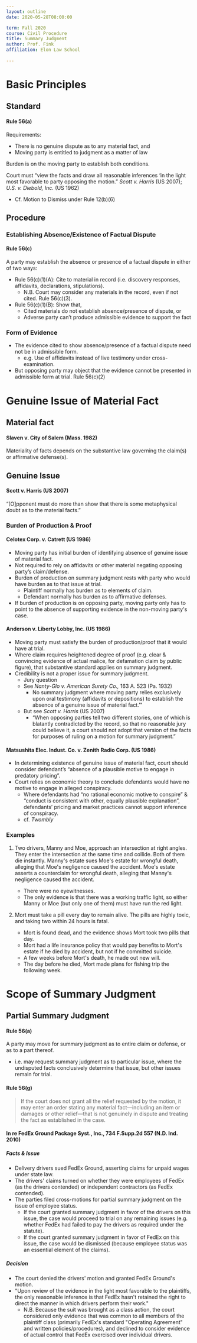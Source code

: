 ```yaml
---
layout: outline
date: 2020-05-28T08:00:00

term: Fall 2020
course: Civil Procedure 
title: Summary Judgment 
author: Prof. Fink
affiliation: Elon Law School 
    
---
```


# Basic Principles 

## Standard 

#### Rule 56(a)

Requirements: 

- There is no genuine dispute as to any material fact, and
- Moving party is entitled to judgment as a matter of law

Burden is on the moving party to establish both conditions. 

Court must “view the facts and draw all reasonable inferences ‘in the light most favorable to party opposing the motion.” _Scott v. Harris_ (US 2007); _U.S. v. Diebold, Inc._ (US 1962)

- Cf. Motion to Dismiss under Rule 12(b)(6)


## Procedure

### Establishing Absence/Existence of Factual Dispute

#### Rule 56(c)

A party may establish the absence or presence of a factual dispute in either of two ways:

- Rule 56(c)(1)(A): Cite to material in record (i.e. discovery responses, affidavits, declarations, stipulations).
  - N.B. Court may consider any materials in the record, even if not cited. Rule 56(c)(3). 
- Rule 56(c)(1)(B): Show that,
    - Cited materials do not establish absence/presence of dispute, or
    - Adverse party can’t produce admissible evidence to support the fact

### Form of Evidence 

- The evidence cited to show absence/presence of a factual dispute need not be in admissible form.
	- e.g. Use of affidavits instead of live testimony under cross-examination. 
- But  opposing party may object that the evidence cannot be presented in admissible form at trial. Rule 56(c)(2)

# Genuine Issue of Material Fact

## Material fact

#### Slaven v. City of Salem (Mass. 1982)

Materiality of facts depends on the substantive law governing the claim(s) or affirmative defense(s).

## Genuine Issue

#### Scott v. Harris (US 2007)

“[O]pponent must do more than show that there is some metaphysical doubt as to the material facts.” 

### Burden of Production & Proof 

#### Celotex Corp. v. Catrett (US 1986)

- Moving party has initial burden of identifying absence of genuine issue of material fact.
- Not required to rely on affidavits or other material negating opposing party’s claim/defense.
- Burden of production on summary judgment rests with party who would have burden as to that issue at trial.
    - Plaintiff normally has burden as to elements of claim.
    - Defendant normally has burden as to affirmative defenses.
- If burden of production is on opposing party, moving party only has to point to the absence of supporting evidence in the non-moving party's case. 

#### Anderson v. Liberty Lobby, Inc. (US 1986)

- Moving party must satisfy the burden of production/proof that it would have at trial.
- Where claim requires heightened degree of proof (e.g. clear & convincing evidence of actual malice, for defamation claim by public figure), that substantive standard applies on summary judgment.
- Credibility is not a proper issue for summary judgment.
    - Jury question
    - See _Nanty-Glo v. American Surety Co.,_ 163 A. 523 (Pa. 1932)
        - No summary judgment where moving party relies exclusively upon oral testimony (affidavits or depositions) to establish the absence of a genuine issue of material fact.’" 
    - But see _Scott v. Harris_ (US 2007)
        - “When opposing parties tell two different stories, one of which is blatantly contradicted by the record, so that no reasonable jury could believe it, a court should not adopt that version of the facts for purposes of ruling on a motion for summary judgment.” 

#### Matsushita Elec. Indust. Co. v. Zenith Radio Corp. (US 1986)

- In determining existence of genuine issue of material fact, court should consider defendant’s “absence of a plausible motive to engage in predatory pricing”. 
- Court relies on economic theory to conclude defendants would have no motive to engage in alleged conspiracy.
    - Where defendants had “no rational economic motive to conspire” & “conduct is consistent with other, equally plausible explanation”, defendants’ pricing and market practices cannot support inference of conspiracy.
    - cf. _Twombly_

### Examples

1. Two drivers, Manny and Moe, approach an intersection at right angles. They enter the intersection at the same time and collide. Both of them die instantly. Manny's estate sues Moe's estate for wrongful death, alleging that Moe's negligence caused the accident. Moe's estate asserts a counterclaim for wrongful death, alleging that Manny's negligence caused the accident. 

	- There were no eyewitnesses. 
	- The only evidence is that there was a working traffic light, so either Manny or Moe (but only one of them) must have run the red light.

2. Mort must take a pill every day to remain alive. The pills are highly toxic, and taking two within 24 hours is fatal.

	- Mort is found dead, and the evidence shows Mort took two pills that day.
	- Mort had a life insurance policy that would pay benefits to Mort's estate if he died by accident, but not if he committed suicide. 
	- A few weeks before Mort's death, he made out new will.
	- The day before he died, Mort made plans for fishing trip the following week.

# Scope of Summary Judgment

## Partial Summary Judgment

#### Rule 56(a)

A party may move for summary judgment as to entire claim or defense, or as to a part thereof. 

- i.e. may request summary judgment as to particular issue, where the undisputed facts conclusively determine that issue, but other issues remain for trial. 

#### Rule 56(g)

> If the court does not grant all the relief requested by the motion, it may enter an order stating any material fact—including an item or damages or other relief—that is not genuinely in dispute and treating the fact as established in the case.

#### In re FedEx Ground Package Syst., Inc., 734 F.Supp.2d 557 (N.D. Ind. 2010)

##### Facts & Issue 

- Delivery drivers sued FedEx Ground, asserting claims for unpaid wages under state law. 
- The drivers' claims turned on whether they were employees of FedEx (as the drivers contended) or independent contractors (as FedEx contended).
- The parties filed cross-motions for partial summary judgment on the issue of employee status. 
  - If the court granted summary judgment in favor of the drivers on this issue, the case would proceed to trial on any remaining issues (e.g. whether FedEx had failed to pay the drivers as required under the statute). 
  - If the court granted summary judgment in favor of FedEx on this issue, the case would be dismissed (because employee status was an essential element of the claims).

##### Decision 

- The court denied the drivers' motion and granted FedEx Ground's motion. 
- "Upon review of the evidence in the light most favorable to the plaintiffs, the only reasonable inference is that FedEx hasn't retained the right to direct the manner in which drivers perform their work."
  - N.B. Because the suit was brought as a class action, the court considered only evidence that was common to all members of the plaintiff class (primarily FedEx's standard "Operating Agreement" and written policies/procedures), and declined to consider evidence of actual control that FedEx exercised over individual drivers. 

